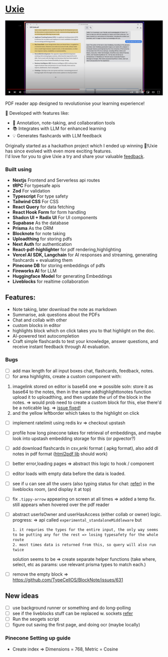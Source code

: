 # [Uxie](https://uxie.vercel.app)

[![thumbnail](./public/thumbnail.png)](https://www.youtube.com/watch?v=m97zcPWSceU)

PDF reader app designed to revolutionise your learning experience!

🚀 Developed with features like:

- 📝 Annotation, note-taking, and collaboration tools
- 📚 Integrates with LLM for enhanced learning
- 💡 Generates flashcards with LLM feedback

Originally started as a hackathon project which I ended up winning 🥇!Uxie has since evolved with even more exciting features.  
I'd love for you to give Uxie a try and share your valuable [feedback](https://uxie.vercel.app/feedback).

### Built using

- **Nextjs** Frontend and Serverless api routes
- **tRPC** For typesafe apis
- **Zod** For validation
- **Typescript** For type safety
- **Tailwind CSS** For CSS
- **React Query** for data fetching
- **React Hook Form** for form handling
- **Shadcn UI + Radix UI** For UI components
- **Supabase** As the database
- **Prisma** As the ORM
- **Blocknote** for note taking
- **Uploadthing** for storing pdfs
- **Next Auth** for authentication
- **React-pdf-highlighter** for pdf rendering,highlighting
- **Vercel AI SDK, Langchain** for AI responses and streaming, generating flashcards + evaluating them
- **Pinecone DB** for storing embeddings of pdfs
- **Fireworks AI** for LLM
- **Huggingface Model** for generating Embeddings
- **Liveblocks** for realtime collaboration

## Features:

- Note taking, later download the note as markdown
- Summarise, ask questions about the PDFs
- Chat and collab with other
- custom blocks in editor
- highlights block which on click takes you to that highlight on the doc.
- AI-powered text autocompletion
- Craft simple flashcards to test your knowledge, answer questions, and receive instant feedback through AI evaluation.

### Bugs

- [ ] add max length for all input boxes chat, flashcards, feedback, notes.
- [ ] for area highlights, create a custom component with:

1. imagelink stored on editor is base64 one => possible soln: store it as base64 to the notes, then in the same addhighlighttonotes function upload it to uploadthing, and then
   update the url of the block in the notes. => would prob need to create a custom block for this, else there'd be a noticable lag. => [issue fixed!](https://github.com/TypeCellOS/BlockNote/issues/410)
2. and the yellow leftborder which takes to the highlight on click

- [ ] implement ratelimit using redis kv => checkout upstash
- [ ] profile how long pinecone takes for retrieval of embeddings, and maybe look into upstash embedding storage for this (or pgvector?)
- [ ] add download flashcards in csv,anki format ( apkg format), also add dl notes in pdf format ([html2pdf lib](https://ekoopmans.github.io/html2pdf.js/) should work)
- [ ] better error,loading pages => abstract this logic to hook / component
- [ ] editor loads with empty data before the data is loaded.
- [ ] see if u can see all the users (also typing status for chat: [refer](https://github.com/konradhy/build-jotion/blob/master/components/editor.tsx#L93)) in the liveblocks room, (and display it at top)
- [ ] fix `.tippy-arrow` appearing on screen at all times => added a temp fix. still appears when hovered over the pdf reader
- [ ] abstract userIsOwner and userHasAccess (either collab or owner) logic.
      progress:
      => api called `experimental_standaloneMiddleware` but

      1. it requries the types for the entire input, the only way seems to be putting any for the rest => losing typesafety for the whole route
      2. most times data is returned from this, so query will also run twice

  solution seems to be => create separate helper functions (take where, select, etc as params: use relevant prisma types to match each.)

- [ ] remove the empty block => https://github.com/TypeCellOS/BlockNote/issues/631

## New ideas

- [ ] use background runner or something and do long-polling
- [ ] see if the liveblocks stuff can be replaced w. sockets [refer](https://www.blocknotejs.org/docs/real-time-collaboration#yjs-providers)
- [ ] Run the seogets script
- [ ] figure out saving the first page, and doing ocr (maybe locally)

### Pinecone Setting up guide

- Create index => Dimensions = 768, Metric = Cosine
